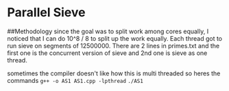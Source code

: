# Parallel Sieve
##Methodology
since the goal was to split work among cores equally, I noticed that I can do 10^8 / 8 to split up the work equally.
Each thread got to run sieve on segments of 12500000. 
There are 2 lines in primes.txt and the first one is the concurrent version of sieve and 2nd one is sieve as one thread.

sometimes the compiler doesn't like how this is multi threaded so heres the commands
`g++ -o AS1 AS1.cpp -lpthread`
`./AS1`
